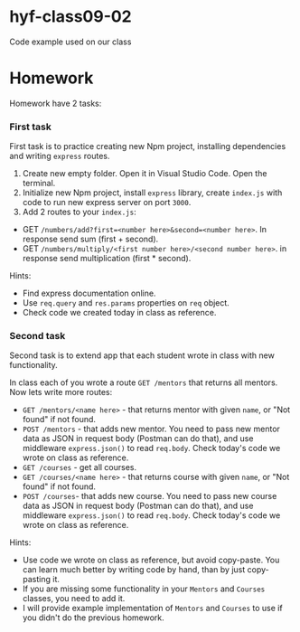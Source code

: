# hyf-class09-02
Code example used on our class


# Homework

Homework have 2 tasks:

### First task
First task is to practice creating new Npm project, installing dependencies and writing `express` routes.

1. Create new empty folder. Open it in Visual Studio Code. Open the terminal.
2. Initialize new Npm project, install `express` library, create `index.js` with code to run new express server on port `3000`.
3. Add 2 routes to your `index.js`:
  - GET `/numbers/add?first=<number here>&second=<number here>`. In response send sum (first + second).
  - GET `/numbers/multiply/<first number here>/<second number here>`. in response send multiplication (first * second).
  
Hints:
- Find express documentation online.
- Use `req.query` and `res.params` properties on `req` object.
- Check code we created today in class as reference.

### Second task
Second task is to extend app that each student wrote in class with new functionality.

In class each of you wrote a route `GET /mentors` that returns all mentors. Now lets write more routes:

- `GET /mentors/<name here>` - that returns mentor with given `name`, or "Not found" if not found.
- `POST /mentors` - that adds new mentor. You need to pass new mentor data as JSON in request body (Postman can do that), and use middleware `express.json()` to read `req.body`. Check today's code we wrote on class as reference.
- `GET /courses` - get all courses.
- `GET /courses/<name here>` - that returns course with given `name`, or "Not found" if not found.
- `POST /courses`- that adds new course. You need to pass new course data as JSON in request body (Postman can do that), and use middleware `express.json()` to read `req.body`. Check today's code we wrote on class as reference.

Hints:
- Use code we wrote on class as reference, but avoid copy-paste. You can learn much better by writing code by hand, than by just copy-pasting it.
- If you are missing some functionality in your `Mentors` and `Courses` classes, you need to add it.
- I will provide example implementation of `Mentors` and `Courses` to use if you didn't do the previous homework.

